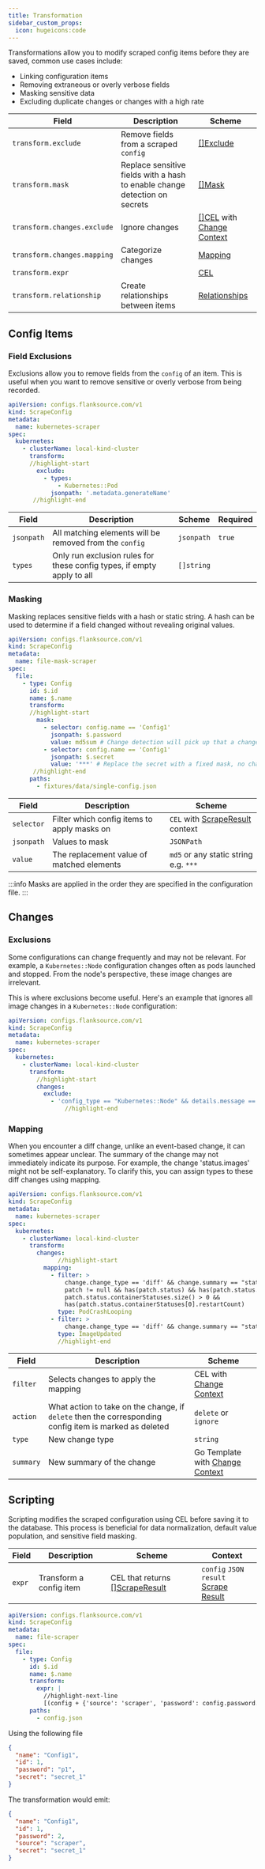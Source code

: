 ```yaml
---
title: Transformation
sidebar_custom_props:
  icon: hugeicons:code
---
```


Transformations allow you to modify scraped config items before they are saved, common use cases include:

- Linking configuration items
- Removing extraneous or overly verbose fields
- Masking sensitive data
- Excluding duplicate changes or changes with a high rate

| Field                       | Description                                                                | Scheme                                                                   |
| --------------------------- | -------------------------------------------------------------------------- | ------------------------------------------------------------------------ |
| `transform.exclude`         | Remove fields from a scraped `config`                                      | [[]Exclude](#field-exclusions)                                           |
| `transform.mask`            | Replace sensitive fields with a hash to enable change detection on secrets | [[]Mask](#masking)                                                       |
| `transform.changes.exclude` | Ignore changes                                                             | [[]CEL](#exclusions) with [Change Context](/reference/config-db/changes) |
| `transform.changes.mapping` | Categorize changes                                                         | [Mapping](#mapping)                                                      |
| `transform.expr`            |                                                                            | [CEL](/reference/scripting/cel)                                          |
| `transform.relationship`    | Create relationships between items                                         | [Relationships](./relationships)                                         |

## Config Items

### Field Exclusions

Exclusions allow you to remove fields from the `config` of an item. This is useful when you want to remove sensitive or overly verbose from being recorded.

```yaml title="kubernetes-exclude-superfluous-fields.yaml"
apiVersion: configs.flanksource.com/v1
kind: ScrapeConfig
metadata:
  name: kubernetes-scraper
spec:
  kubernetes:
    - clusterName: local-kind-cluster
      transform:
      //highlight-start
        exclude:
          - types:
              - Kubernetes::Pod
            jsonpath: '.metadata.generateName'
       //highlight-end
```

| Field      | Description                                                            | Scheme                                            | Required |
| ---------- | ---------------------------------------------------------------------- | ------------------------------------------------- | -------- |
| `jsonpath` | All matching elements will be removed from the `config`                | <CommonLink to="jsonpath">`jsonpath`</CommonLink> | `true`   |
| `types`    | Only run exclusion rules for these config types, if empty apply to all | `[]string`                                        |          |

### Masking

Masking replaces sensitive fields with a hash or static string. A hash can be used to determine if a field changed without revealing original values.

```yaml title="file-mask-scraper.yaml"
apiVersion: configs.flanksource.com/v1
kind: ScrapeConfig
metadata:
  name: file-mask-scraper
spec:
  file:
    - type: Config
      id: $.id
      name: $.name
      transform:
      //highlight-start
        mask:
          - selector: config.name == 'Config1'
            jsonpath: $.password
            value: md5sum # Change detection will pick up that a change has occurred, but not what the change was
          - selector: config.name == 'Config1'
            jsonpath: $.secret
            value: '***' # Replace the secret with a fixed mask, no change detection will be possible
       //highlight-end
      paths:
        - fixtures/data/single-config.json
```

| Field      | Description                                 | Scheme                                                                                                  |
| ---------- | ------------------------------------------- | ------------------------------------------------------------------------------------------------------- |
| `selector` | Filter which config items to apply masks on | <CommonLink to="cel">`CEL`</CommonLink> with [ScrapeResult](/reference/config-db/scrape-result) context |
| `jsonpath` | Values to mask                              | <CommonLink to="jsonpath">`JSONPath`</CommonLink>                                                       |
| `value`    | The replacement value of matched elements   | `md5` or any static string e.g. `***`                                                                   |

:::info
Masks are applied in the order they are specified in the configuration file.
:::

## Changes

### Exclusions

Some configurations can change frequently and may not be relevant. For example, a `Kubernetes::Node` configuration changes often as pods launched and stopped. From the node's perspective, these image changes are irrelevant.

This is where exclusions become useful. Here's an example that ignores all image changes in a `Kubernetes::Node` configuration:

```yaml title="kubernetes-scraper.yaml"
apiVersion: configs.flanksource.com/v1
kind: ScrapeConfig
metadata:
  name: kubernetes-scraper
spec:
  kubernetes:
    - clusterName: local-kind-cluster
      transform:
      	//highlight-start
        changes:
          exclude:
            - 'config_type == "Kubernetes::Node" && details.message == "status.images"'
				//highlight-end
```

### Mapping

When you encounter a diff change, unlike an event-based change, it can sometimes appear unclear. The summary of the change may not immediately indicate its purpose. For example, the change 'status.images' might not be self-explanatory. To clarify this, you can assign types to these diff changes using mapping.

```yaml title="kubernetes-scraper.yaml"
apiVersion: configs.flanksource.com/v1
kind: ScrapeConfig
metadata:
  name: kubernetes-scraper
spec:
  kubernetes:
    - clusterName: local-kind-cluster
      transform:
        changes:
              //highlight-start
          mapping:
            - filter: >
                change.change_type == 'diff' && change.summary == "status.containerStatuses" &&
                patch != null && has(patch.status) && has(patch.status.containerStatuses) &&
                patch.status.containerStatuses.size() > 0 &&
                has(patch.status.containerStatuses[0].restartCount)
              type: PodCrashLooping
            - filter: >
                change.change_type == 'diff' && change.summary == "status.images" && config.kind == "Node"
              type: ImageUpdated
              //highlight-end
```

| Field     | Description                                                                                            | Scheme                                                                                                   |
| --------- | ------------------------------------------------------------------------------------------------------ | -------------------------------------------------------------------------------------------------------- |
| `filter`  | Selects changes to apply the mapping                                                                   | <CommonLink to="cel">CEL</CommonLink> with [Change Context](/reference/config-db/changes)                |
| `action`  | What action to take on the change, if `delete` then the corresponding config item is marked as deleted | `delete` or `ignore`                                                                                     |
| `type`    | New change type                                                                                        | `string`                                                                                                 |
| `summary` | New summary of the change                                                                              | <CommonLink to="gotemplate">Go Template</CommonLink> with [Change Context](/reference/config-db/changes) |

## Scripting

Scripting modifies the scraped configuration using CEL before saving it to the database. This process is beneficial for data normalization, default value population, and sensitive field masking.

| Field  | Description             | Scheme                                                                                                  | Context                                                                          |
| ------ | ----------------------- | ------------------------------------------------------------------------------------------------------- | -------------------------------------------------------------------------------- |
| `expr` | Transform a config item | <CommonLink to="cel">CEL</CommonLink> that returns [[]ScrapeResult](/reference/config-db/scrape-result) | `config` `JSON`<br/>`result` [Scrape Result](/reference/config-db/scrape-result) |

```yaml title="file-scraper.yaml"
apiVersion: configs.flanksource.com/v1
kind: ScrapeConfig
metadata:
  name: file-scraper
spec:
  file:
    - type: Config
      id: $.id
      name: $.name
      transform:
        expr: |
          //highlight-next-line
          [(config + {'source': 'scraper', 'password': config.password.size()})].toJSON()
      paths:
        - config.json
```

Using the following file

```json title=config.json
{
  "name": "Config1",
  "id": 1,
  "password": "p1",
  "secret": "secret_1"
}
```

The transformation would emit:

```json
{
  "name": "Config1",
  "id": 1,
  "password": 2,
  "source": "scraper",
  "secret": "secret_1"
}
```
